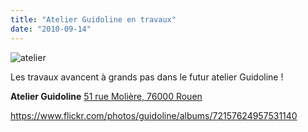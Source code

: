 ```yaml
---
title: "Atelier Guidoline en travaux"
date: "2010-09-14"
---
```


![](images/atelier.jpg "atelier")

Les travaux avancent à grands pas dans le futur atelier Guidoline !

**Atelier Guidoline** [51 rue Molière, 76000 Rouen](http://maps.google.com/maps?f=q&source=s_q&hl=fr&geocode=&q=51+rue+Moli%C3%A8re+76000+Rouen&sll=49.438418,1.098847&sspn=0.006809,0.01929&ie=UTF8&hq=&hnear=51+Rue+Moli%C3%A8re,+76000+Rouen,+Seine-Maritime,+Haute-Normandie,+France&ll=49.438441,1.098869&spn=0.006809,0.01929&t=h&z=16&layer=c&cbll=49.438592,1.098906&panoid=3t16j-Fpy62fNWE-s-aRbQ&cbp=12,278.42,,0,3.68)

<https://www.flickr.com/photos/guidoline/albums/72157624957531140>
